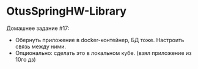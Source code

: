 # OtusSpringHW-Library

Домашнее задание #17:
- Обернуть приложение в docker-контейнер, БД тоже. Настроить связь между ними.
- Опционально: сделать это в локальном кубе.
(взял приложение из 10го дз)